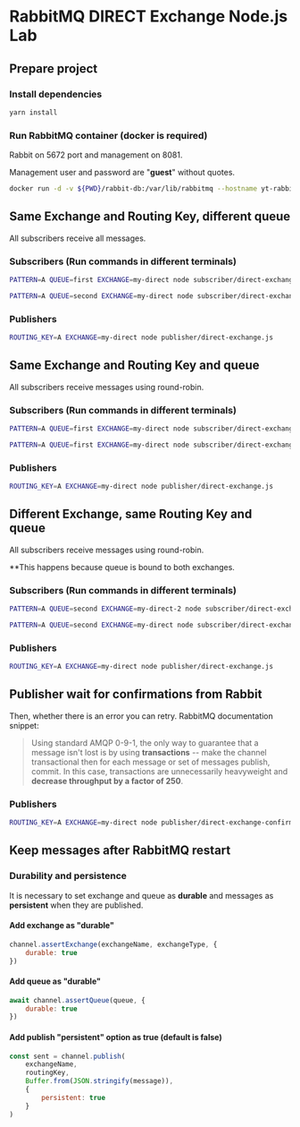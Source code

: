 # RabbitMQ DIRECT Exchange Node.js Lab

## Prepare project

### Install dependencies

```bash
yarn install
```

### Run RabbitMQ container (docker is required)

Rabbit on 5672 port and management on 8081.

Management user and password are "**guest**" without quotes.

```bash
docker run -d -v ${PWD}/rabbit-db:/var/lib/rabbitmq --hostname yt-rabbit -p 5672:5672 -p 8081:15672 --name yt-rabbit rabbitmq:3-management
```

## Same Exchange and Routing Key, different queue

All subscribers receive all messages.

### Subscribers (Run commands in different terminals)

```bash
PATTERN=A QUEUE=first EXCHANGE=my-direct node subscriber/direct-exchange.js

PATTERN=A QUEUE=second EXCHANGE=my-direct node subscriber/direct-exchange.js
```

### Publishers

```bash
ROUTING_KEY=A EXCHANGE=my-direct node publisher/direct-exchange.js
```

## Same Exchange and Routing Key and queue

All subscribers receive messages using round-robin.

### Subscribers (Run commands in different terminals)

```bash
PATTERN=A QUEUE=first EXCHANGE=my-direct node subscriber/direct-exchange.js

PATTERN=A QUEUE=first EXCHANGE=my-direct node subscriber/direct-exchange.js
```

### Publishers

```bash
ROUTING_KEY=A EXCHANGE=my-direct node publisher/direct-exchange.js
```

## Different Exchange, same Routing Key and queue

All subscribers receive messages using round-robin.

**This happens because queue is bound to both exchanges.

### Subscribers (Run commands in different terminals)

```bash
PATTERN=A QUEUE=second EXCHANGE=my-direct-2 node subscriber/direct-exchange.js

PATTERN=A QUEUE=second EXCHANGE=my-direct node subscriber/direct-exchange.js
```

### Publishers

```bash
ROUTING_KEY=A EXCHANGE=my-direct node publisher/direct-exchange.js
```

## Publisher wait for confirmations from Rabbit
Then, whether there is an error you can retry.
RabbitMQ documentation snippet:
> Using standard AMQP 0-9-1, the only way to guarantee that 
> a message isn't lost is by using **transactions** -- make the 
> channel transactional then for each message or set of 
> messages publish, commit. In this case, transactions
> are unnecessarily heavyweight and **decrease throughput 
> by a factor of 250**.

### Publishers

```bash
ROUTING_KEY=A EXCHANGE=my-direct node publisher/direct-exchange-confirm.js
```

## Keep messages after RabbitMQ restart
### Durability and persistence
It is necessary to set exchange and queue as **durable** and messages
as **persistent** when they are published.
#### Add exchange as "durable"

```js
channel.assertExchange(exchangeName, exchangeType, {
    durable: true
})
```

#### Add queue as "durable"

```js
await channel.assertQueue(queue, {
    durable: true
})
```

#### Add publish "persistent" option as true (default is false)

```js
const sent = channel.publish(
    exchangeName,
    routingKey,
    Buffer.from(JSON.stringify(message)),
    {
        persistent: true
    }
)
```